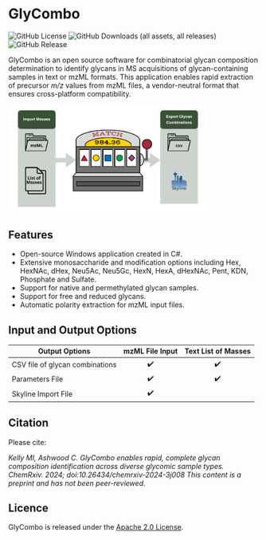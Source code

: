 # GlyCombo
![GitHub License](https://img.shields.io/github/license/Protea-Glycosciences/GlyCombo)
![GitHub Downloads (all assets, all releases)](https://img.shields.io/github/downloads/Protea-Glycosciences/GlyCombo/total)
![GitHub Release](https://img.shields.io/github/v/release/Protea-Glycosciences/GlyCombo)

GlyCombo is an open source software for combinatorial glycan composition determination to identify glycans in MS acquisitions of glycan-containing samples in text or mzML formats.
This application enables rapid extraction of precursor *m/z* values from mzML files, a vendor-neutral format that ensures cross-platform compatibility.


<img src="/abstract.png" width="400">

Features
--------
- Open-source Windows application created in C#.
- Extensive monosaccharide and modification options including Hex, HexNAc, dHex, Neu5Ac, Neu5Gc, HexN, HexA, dHexNAc, Pent, KDN, Phosphate and Sulfate.
- Support for native and permethylated glycan samples.
- Support for free and reduced glycans.
- Automatic polarity extraction for mzML input files.

Input and Output Options
--------
| Output Options					 | mzML File Input    | Text List of Masses  |
|------------------------------------|:------------------:|:-------------------: |
| CSV file of glycan combinations    | :heavy_check_mark: | :heavy_check_mark: 	 | 
| Parameters File                    | :heavy_check_mark: |	:heavy_check_mark:   |
| Skyline Import File			     | :heavy_check_mark: |				         |


Citation
--------
Please cite:

*Kelly MI, Ashwood C. GlyCombo enables rapid, complete glycan composition identification across diverse glycomic sample types. ChemRxiv. 2024; doi:10.26434/chemrxiv-2024-3j008  This content is a preprint and has not been peer-reviewed.*

Licence
-------
GlyCombo is released under the [Apache 2.0 License](LICENSE).
